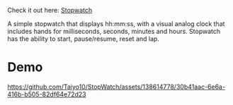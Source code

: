 Check it out here: [Stopwatch]()

A simple stopwatch that displays hh:mm:ss, with a visual analog clock that includes hands for milliseconds, seconds, minutes and hours.
Stopwatch has the ability to start, pause/resume, reset and lap.

# Demo
https://github.com/Taiyo10/StopWatch/assets/138614778/30b41aac-6e6a-416b-b505-82df64e72d23
